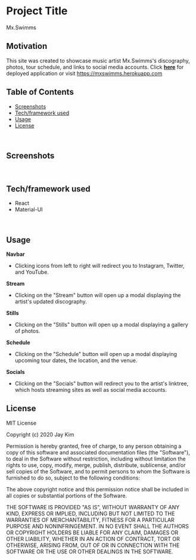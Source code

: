 # Project Title
Mx.Swimms

## Motivation
This site was created to showcase music artist Mx.Swimms's discography, photos, tour schedule, and links to social media accounts.
Click **[here](http://mxswimms.herokuapp.com/)** for deployed application or visit https://mxswimms.herokuapp.com
<br/>

## Table of Contents
* [Screenshots](#screenshots)
* [Tech/framework used](#tech/framework-used)
* [Usage](#usage)
* [License](#license)
<br/>

## Screenshots
<br/>

## Tech/framework used
* React
* Material-UI
<br/>

## Usage

**Navbar**
* Clicking icons from left to right will redirect you to Instagram, Twitter, and YouTube.<br/>

**Stream**
* Clicking on the "Stream" button will open up a modal displaying the artist's updated discography.<br/>

**Stills**
* Clicking on the "Stills" button will open up a modal displaying a gallery of photos.<br/>

**Schedule**
* Clicking on the "Schedule" button will open up a modal displaying upcoming tour dates, the location, and the venue.<br/>

**Socials**
* Clicking on the "Socials" button will redirect you to the artist's linktree, which hosts streaming sites as well as social media accounts.<br/>

## License
MIT License

Copyright (c) 2020 Jay Kim

Permission is hereby granted, free of charge, to any person obtaining a copy
of this software and associated documentation files (the "Software"), to deal
in the Software without restriction, including without limitation the rights
to use, copy, modify, merge, publish, distribute, sublicense, and/or sell
copies of the Software, and to permit persons to whom the Software is
furnished to do so, subject to the following conditions:

The above copyright notice and this permission notice shall be included in all
copies or substantial portions of the Software.

THE SOFTWARE IS PROVIDED "AS IS", WITHOUT WARRANTY OF ANY KIND, EXPRESS OR
IMPLIED, INCLUDING BUT NOT LIMITED TO THE WARRANTIES OF MERCHANTABILITY,
FITNESS FOR A PARTICULAR PURPOSE AND NONINFRINGEMENT. IN NO EVENT SHALL THE
AUTHORS OR COPYRIGHT HOLDERS BE LIABLE FOR ANY CLAIM, DAMAGES OR OTHER
LIABILITY, WHETHER IN AN ACTION OF CONTRACT, TORT OR OTHERWISE, ARISING FROM,
OUT OF OR IN CONNECTION WITH THE SOFTWARE OR THE USE OR OTHER DEALINGS IN THE
SOFTWARE.
